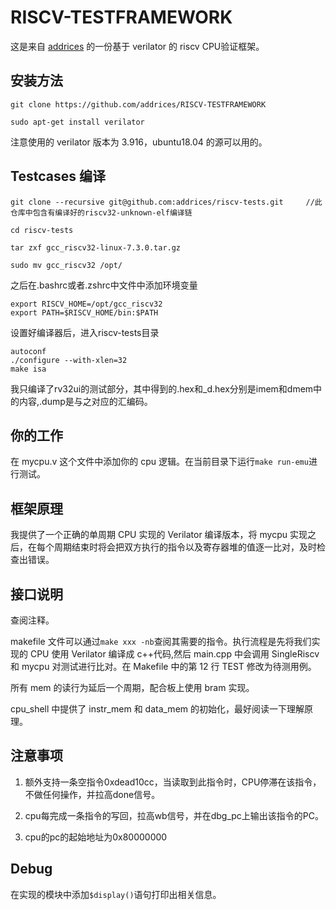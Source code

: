 # RISCV-TESTFRAMEWORK

这是来自 [addrices](github.com/addrices/RISCV-TESTFRAMEWORK) 的一份基于 verilator 的 riscv CPU验证框架。

## 安装方法

```
git clone https://github.com/addrices/RISCV-TESTFRAMEWORK

sudo apt-get install verilator
```
注意使用的 verilator 版本为 3.916，ubuntu18.04 的源可以用的。

## Testcases 编译

```
git clone --recursive git@github.com:addrices/riscv-tests.git     //此仓库中包含有编译好的riscv32-unknown-elf编译链

cd riscv-tests

tar zxf gcc_riscv32-linux-7.3.0.tar.gz

sudo mv gcc_riscv32 /opt/
```

之后在.bashrc或者.zshrc中文件中添加环境变量
```
export RISCV_HOME=/opt/gcc_riscv32
export PATH=$RISCV_HOME/bin:$PATH
```

设置好编译器后，进入riscv-tests目录
```
autoconf
./configure --with-xlen=32
make isa
```
我只编译了rv32ui的测试部分，其中得到的.hex和_d.hex分别是imem和dmem中的内容,.dump是与之对应的汇编码。


## 你的工作

在 mycpu.v 这个文件中添加你的 cpu 逻辑。在当前目录下运行`make run-emu`进行测试。

## 框架原理

我提供了一个正确的单周期 CPU 实现的 Verilator 编译版本，将 mycpu 实现之后，在每个周期结束时将会把双方执行的指令以及寄存器堆的值逐一比对，及时检查出错误。

## 接口说明

查阅注释。

makefile 文件可以通过`make xxx -nb`查阅其需要的指令。执行流程是先将我们实现的 CPU 使用 Verilator 编译成 c++代码,然后 main.cpp 中会调用 SingleRiscv 和 mycpu 对测试进行比对。在 Makefile 中的第 12 行 TEST 修改为待测用例。

所有 mem 的读行为延后一个周期，配合板上使用 bram 实现。

cpu_shell 中提供了 instr_mem 和 data_mem 的初始化，最好阅读一下理解原理。

## 注意事项
1. 额外支持一条空指令0xdead10cc，当读取到此指令时，CPU停滞在该指令，不做任何操作，并拉高done信号。

2. cpu每完成一条指令的写回，拉高wb信号，并在dbg_pc上输出该指令的PC。

3. cpu的pc的起始地址为0x80000000

## Debug

在实现的模块中添加`$display()`语句打印出相关信息。
